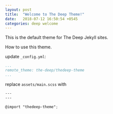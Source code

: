 ```yaml
---
layout: post
title:  "Welcome to The Deep Theme!"
date:   2018-07-12 16:50:54 +0545
categories: deep welcome
---
```


This is the default theme for The Deep Jekyll sites.

How to use this theme.

update `_config.yml`:
```yml
...
remote_theme: the-deep/thedeep-theme
...
```

replace `assets/main.scss` with
```scss
---
---

@import "thedeep-theme";
```
